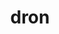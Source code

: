 ---
title: dron
url: "/dron"
main_project_image: "/images/hal_small.jpg"
article_image: "/images/lazik/4.jpg"
short_description:
    "dron"
---